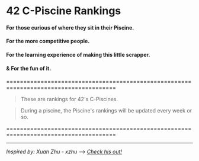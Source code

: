 # 42 C-Piscine Rankings


#### For those curious of where they sit in their Piscine.
#### For the more competitive people.
#### For the learning experience of making this little scrapper.
#### & For the fun of it.

======================================================================================

> These are rankings for 42's C-Piscines.

> During a piscine, the Piscine's rankings will be updated every week or so.

======================================================================================

-----
_Inspired by: Xuan Zhu - xzhu  ——>  [Check his out!](https://github.com/xlz447/42-Piscine-C-ranking)_
